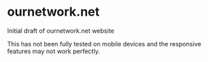 # ournetwork.net
Initial draft of ournetwork.net website

This has not been fully tested on mobile devices and the responsive features may not work perfectly.
